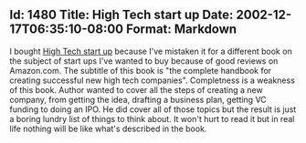 Id: 1480
Title: High Tech start up
Date: 2002-12-17T06:35:10-08:00
Format: Markdown
--------------
I bought [High Tech start
up](http://www.amazon.com/exec/obidos/tg/detail/-/068487170X) because
I've mistaken it for a different book on the subject of start ups I've
wanted to buy because of good reviews on Amazon.com. The subtitle of
this book is "the complete handbook for creating successful new high
tech companies". Completness is a weakness of this book. Author wanted
to cover all the steps of creating a new company, from getting the idea,
drafting a business plan, getting VC funding to doing an IPO. He did
cover all of those topics but the result is just a boring lundry list of
things to think about. It won't hurt to read it but in real life nothing
will be like what's described in the book.
